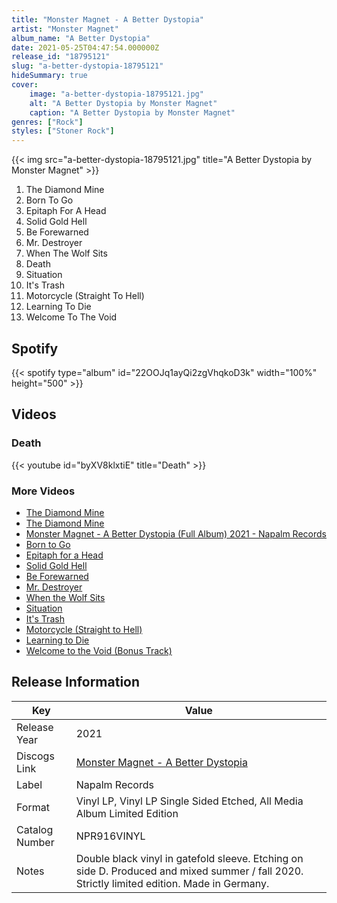 ```yaml
---
title: "Monster Magnet - A Better Dystopia"
artist: "Monster Magnet"
album_name: "A Better Dystopia"
date: 2021-05-25T04:47:54.000000Z
release_id: "18795121"
slug: "a-better-dystopia-18795121"
hideSummary: true
cover:
    image: "a-better-dystopia-18795121.jpg"
    alt: "A Better Dystopia by Monster Magnet"
    caption: "A Better Dystopia by Monster Magnet"
genres: ["Rock"]
styles: ["Stoner Rock"]
---
```


{{< img src="a-better-dystopia-18795121.jpg" title="A Better Dystopia by Monster Magnet" >}}

<!-- section break -->

1. The Diamond Mine
2. Born To Go
3. Epitaph For A Head
4. Solid Gold Hell
5. Be Forewarned
6. Mr. Destroyer
7. When The Wolf Sits
8. Death
9. Situation
10. It's Trash
11. Motorcycle (Straight To Hell)
12. Learning To Die
13. Welcome To The Void

<!-- section break -->


## Spotify
{{< spotify type="album" id="22OOJq1ayQi2zgVhqkoD3k" width="100%" height="500" >}}



## Videos
### Death
{{< youtube id="byXV8klxtiE" title="Death" >}}<br>

### More Videos

- [The Diamond Mine](https://www.youtube.com/watch?v=B5cw4KMugBc)
- [The Diamond Mine](https://www.youtube.com/watch?v=hMW6P2LcBmw)
- [Monster Magnet - A Better Dystopia (Full Album) 2021 - Napalm Records](https://www.youtube.com/watch?v=VFCcWppMT5Q)
- [Born to Go](https://www.youtube.com/watch?v=jucuttyPPQY)
- [Epitaph for a Head](https://www.youtube.com/watch?v=29ijCdrzRjI)
- [Solid Gold Hell](https://www.youtube.com/watch?v=EMVQQWadkbg)
- [Be Forewarned](https://www.youtube.com/watch?v=n-Bb-gtjMb0)
- [Mr. Destroyer](https://www.youtube.com/watch?v=jzoOiSe1yYo)
- [When the Wolf Sits](https://www.youtube.com/watch?v=PjJ8KnWNuTk)
- [Situation](https://www.youtube.com/watch?v=ToYoq70P7HI)
- [It's Trash](https://www.youtube.com/watch?v=JBUDIPEs6q0)
- [Motorcycle (Straight to Hell)](https://www.youtube.com/watch?v=3_B5nY6_9Io)
- [Learning to Die](https://www.youtube.com/watch?v=bEZZdpQjJnA)
- [Welcome to the Void (Bonus Track)](https://www.youtube.com/watch?v=GzAXSIiGy-w)


## Release Information
|  Key           | Value                                                |
| ---------------| ---------------------------------------------------- |
| Release Year   | 2021                                   |
| Discogs Link   | [Monster Magnet - A Better Dystopia](https://www.discogs.com/release/18795121-Monster-Magnet-A-Better-Dystopia) |
| Label          | Napalm Records |
| Format         | Vinyl LP, Vinyl LP Single Sided Etched, All Media Album Limited Edition |
| Catalog Number | NPR916VINYL |
| Notes | Double black vinyl in gatefold sleeve. Etching on side D.  Produced and mixed summer / fall 2020.  Strictly limited edition.  Made in Germany. |